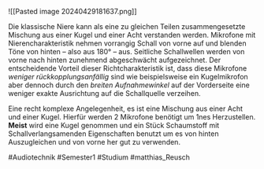 ![[Pasted image 20240429181637.png]]

Die klassische Niere kann als eine zu gleichen Teilen zusammengesetzte Mischung aus einer Kugel und einer Acht verstanden werden. Mikrofone mit Nierencharakteristik nehmen vorrangig Schall von vorne auf und blenden Töne von hinten – also aus 180° – aus. Seitliche Schallwellen werden von vorne nach hinten zunehmend abgeschwächt aufgezeichnet. Der entscheidende Vorteil dieser Richtcharakteristik ist, dass diese Mikrofone *weniger rückkopplungsanfällig* sind wie beispielsweise ein Kugelmikrofon aber dennoch durch den *breiten Aufnahmewinkel* auf der Vorderseite eine weniger exakte Ausrichtung auf die Schallquelle verzeihen.


Eine recht komplexe Angelegenheit, es ist eine Mischung aus einer Acht und einer Kugel. Hierfür werden 2 Mikrofone benötigt um 1nes Herzustellen.
**Meist** wird eine Kugel genommen und ein Stück Schaumstoff mit Schallverlangsamenden Eigenschaften benutzt um es von hinten Auszugleichen und von vorne her gut zu verwenden. 

#Audiotechnik #Semester1 #Studium #matthias_Reusch 